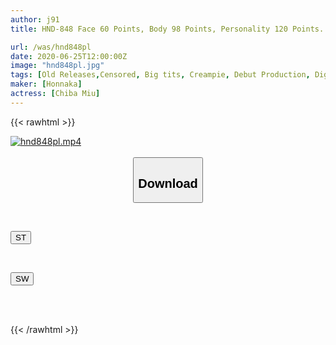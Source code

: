 ```yaml
---
author: j91
title: HND-848 Face 60 Points, Body 98 Points, Personality 120 Points. ! AV Debut Of The Farmer Daughter's Creampie! ! Chiu Miu

url: /was/hnd848pl
date: 2020-06-25T12:00:00Z
image: "hnd848pl.jpg"
tags: [Old Releases,Censored, Big tits, Creampie, Debut Production, Digital Mosaic, Restraint, Solowork, Titty fuck]
maker: [Honnaka]
actress: [Chiba Miu]
---
```



{{< rawhtml >}}

<div class="video" data-videoid="QbLLv9YWg4S0maQ">
    <a href="javascript:;">
        <img src="/was/hnd848pl/hnd848pl.jpg" width="WIDTH" height="HEIGHT" alt="hnd848pl.mp4" loading="lazy">
    </a>
</div>

<script type="text/javascript" src="https://j91.asia/asset/on-demand-st.js"></script>

<br>
  <link rel="stylesheet" href="https://j91.asia/asset/bs5.css">
  
  <center>
  <button class="btn btn-primary" type="button" data-bs-toggle="collapse" data-bs-target=".multi-collapse" aria-expanded="false" aria-controls="multiCollapseExample1 multiCollapseExample2"><h2>Download</h2></button></center>
</p>
<div class="row">
  <div class="col">
    <div class="collapse multi-collapse" id="multiCollapseExample1">
      <div class="card card-body">
	      	      <br>
<div class="buttons">  
<p><a href="https://streamtape.to/v/QbLLv9YWg4S0maQ" target="_blank"><button class="btn-hover color-3"><i class="fa fa-download"></i> ST</button></a></p></div>
    </div>
  </div>
</div>
  <div class="col">
    <div class="collapse multi-collapse" id="multiCollapseExample2">
      <div class="card card-body">
	      <br>
<div class="buttons">
<p><a href="https://flaswish.com/4uxdy50q6qtg" target="_blank"><button class="btn-hover color-2"><i class="fa fa-download"></i> SW</button></a></p></div>
<br><br>
      </div>
    </div>
  </div>
</div>

{{< /rawhtml >}}